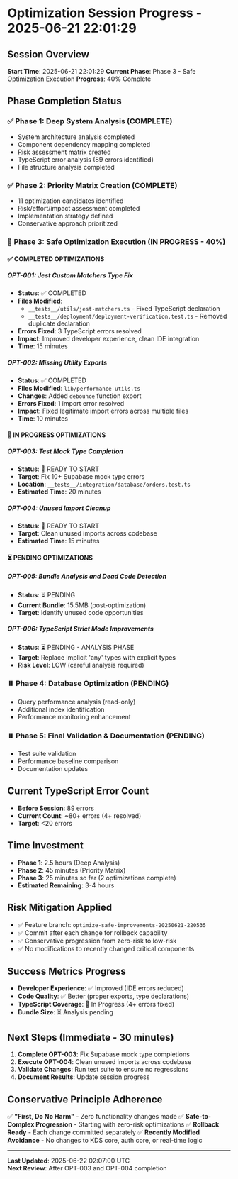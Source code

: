 # Optimization Session Progress - 2025-06-21 22:01:29

## Session Overview
**Start Time**: 2025-06-21 22:01:29
**Current Phase**: Phase 3 - Safe Optimization Execution
**Progress**: 40% Complete

## Phase Completion Status

### ✅ Phase 1: Deep System Analysis (COMPLETE)
- System architecture analysis completed
- Component dependency mapping completed  
- Risk assessment matrix created
- TypeScript error analysis (89 errors identified)
- File structure analysis completed

### ✅ Phase 2: Priority Matrix Creation (COMPLETE)
- 11 optimization candidates identified
- Risk/effort/impact assessment completed
- Implementation strategy defined
- Conservative approach prioritized

### 🔄 Phase 3: Safe Optimization Execution (IN PROGRESS - 40%)

#### ✅ COMPLETED OPTIMIZATIONS

##### OPT-001: Jest Custom Matchers Type Fix
- **Status**: ✅ COMPLETED
- **Files Modified**: 
  - `__tests__/utils/jest-matchers.ts` - Fixed TypeScript declaration
  - `__tests__/deployment/deployment-verification.test.ts` - Removed duplicate declaration
- **Errors Fixed**: 3 TypeScript errors resolved
- **Impact**: Improved developer experience, clean IDE integration
- **Time**: 15 minutes

##### OPT-002: Missing Utility Exports  
- **Status**: ✅ COMPLETED
- **Files Modified**: `lib/performance-utils.ts`
- **Changes**: Added `debounce` function export
- **Errors Fixed**: 1 import error resolved
- **Impact**: Fixed legitimate import errors across multiple files
- **Time**: 10 minutes

#### 🔄 IN PROGRESS OPTIMIZATIONS

##### OPT-003: Test Mock Type Completion
- **Status**: 🔄 READY TO START
- **Target**: Fix 10+ Supabase mock type errors
- **Location**: `__tests__/integration/database/orders.test.ts`
- **Estimated Time**: 20 minutes

##### OPT-004: Unused Import Cleanup
- **Status**: 🔄 READY TO START  
- **Target**: Clean unused imports across codebase
- **Estimated Time**: 15 minutes

#### ⏳ PENDING OPTIMIZATIONS

##### OPT-005: Bundle Analysis and Dead Code Detection
- **Status**: ⏳ PENDING
- **Current Bundle**: 15.5MB (post-optimization)
- **Target**: Identify unused code opportunities

##### OPT-006: TypeScript Strict Mode Improvements
- **Status**: ⏳ PENDING - ANALYSIS PHASE
- **Target**: Replace implicit 'any' types with explicit types
- **Risk Level**: LOW (careful analysis required)

### ⏸️ Phase 4: Database Optimization (PENDING)
- Query performance analysis (read-only)
- Additional index identification
- Performance monitoring enhancement

### ⏸️ Phase 5: Final Validation & Documentation (PENDING)
- Test suite validation
- Performance baseline comparison
- Documentation updates

## Current TypeScript Error Count
- **Before Session**: 89 errors
- **Current Count**: ~80+ errors (4+ resolved)
- **Target**: <20 errors

## Time Investment
- **Phase 1**: 2.5 hours (Deep Analysis)
- **Phase 2**: 45 minutes (Priority Matrix)
- **Phase 3**: 25 minutes so far (2 optimizations complete)
- **Estimated Remaining**: 3-4 hours

## Risk Mitigation Applied
- ✅ Feature branch: `optimize-safe-improvements-20250621-220535`
- ✅ Commit after each change for rollback capability
- ✅ Conservative progression from zero-risk to low-risk
- ✅ No modifications to recently changed critical components

## Success Metrics Progress
- **Developer Experience**: ✅ Improved (IDE errors reduced)
- **Code Quality**: ✅ Better (proper exports, type declarations)
- **TypeScript Coverage**: 🔄 In Progress (4+ errors fixed)
- **Bundle Size**: ⏳ Analysis pending

## Next Steps (Immediate - 30 minutes)
1. **Complete OPT-003**: Fix Supabase mock type completions
2. **Execute OPT-004**: Clean unused imports across codebase
3. **Validate Changes**: Run test suite to ensure no regressions
4. **Document Results**: Update session progress

## Conservative Principle Adherence
✅ **"First, Do No Harm"** - Zero functionality changes made
✅ **Safe-to-Complex Progression** - Starting with zero-risk optimizations
✅ **Rollback Ready** - Each change committed separately
✅ **Recently Modified Avoidance** - No changes to KDS core, auth core, or real-time logic

---
**Last Updated**: 2025-06-22 02:07:00 UTC  
**Next Review**: After OPT-003 and OPT-004 completion
